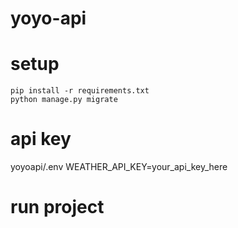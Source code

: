 # yoyo-api

# setup

```
pip install -r requirements.txt
python manage.py migrate

```

# api key

yoyoapi/.env
WEATHER_API_KEY=your_api_key_here

# run project

```python manage.py runserver

```
